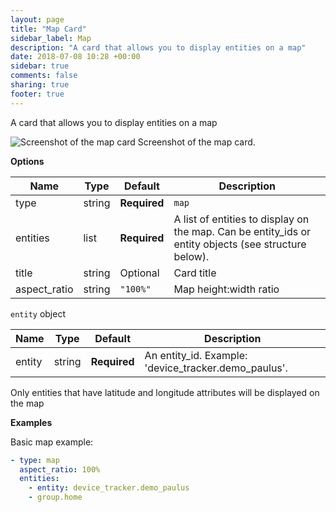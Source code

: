 ```yaml
---
layout: page
title: "Map Card"
sidebar_label: Map
description: "A card that allows you to display entities on a map"
date: 2018-07-08 10:28 +00:00
sidebar: true
comments: false
sharing: true
footer: true
---
```


A card that allows you to display entities on a map

<p class='img'>
<img src='/images/lovelace/lovelace_map_card.png' alt='Screenshot of the map card'>
Screenshot of the map card.
</p>

**Options**

| Name | Type | Default | Description
| ---- | ---- | ------- | -----------
| type | string | **Required** | `map`
| entities | list | **Required** | A list of entities to display on the map. Can be entity_ids or entity objects (see structure below).
| title | string | Optional | Card title
| aspect_ratio | string | `"100%"` | Map height:width ratio

`entity` object

| Name | Type | Default | Description
| ---- | ---- | ------- | -----------
| entity | string | **Required** | An entity_id. Example: 'device_tracker.demo_paulus'.

<p class='note'>
  Only entities that have latitude and longitude attributes will be displayed on the map
</p>


**Examples**

Basic map example:

```yaml
- type: map
  aspect_ratio: 100%
  entities:
    - entity: device_tracker.demo_paulus
    - group.home
```
